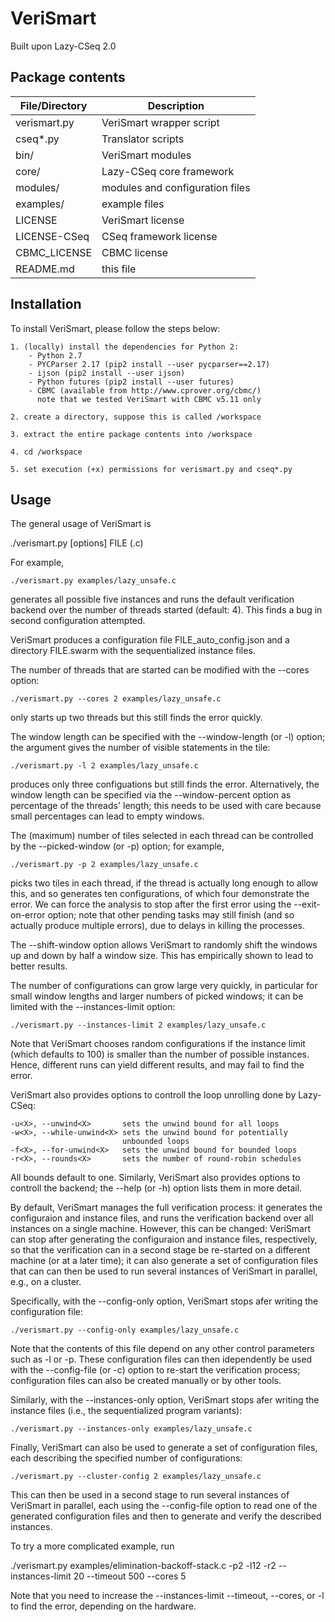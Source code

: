 # VeriSmart #
Built upon Lazy-CSeq 2.0

## Package contents ##

| File/Directory | Description                          |
| -------------- | ------------------------------------ |
| verismart.py   | VeriSmart wrapper script             |
| cseq*.py       | Translator scripts		        |
| bin/           | VeriSmart modules                    |
| core/          | Lazy-CSeq core framework             |
| modules/       | modules and configuration files      |
| examples/      | example files                        |
| LICENSE        | VeriSmart license                    |
| LICENSE-CSeq   | CSeq framework license               |
| CBMC_LICENSE   | CBMC license                         |
| README.md      | this file                            |


## Installation ##

To install VeriSmart, please follow the steps below:

    1. (locally) install the dependencies for Python 2:
        - Python 2.7
        - PYCParser 2.17 (pip2 install --user pycparser==2.17)
        - ijson (pip2 install --user ijson)
        - Python futures (pip2 install --user futures)
        - CBMC (available from http://www.cprover.org/cbmc/) 
          note that we tested VeriSmart with CBMC v5.11 only

    2. create a directory, suppose this is called /workspace

    3. extract the entire package contents into /workspace

    4. cd /workspace

    5. set execution (+x) permissions for verismart.py and cseq*.py



## Usage ##

The general usage of VeriSmart is 

   ./verismart.py [options] FILE (.c)

For example,  

    ./verismart.py examples/lazy_unsafe.c 

generates all possible five instances and runs the default verification backend
over the number of threads started (default: 4). This finds a bug in second
configuration attempted.

VeriSmart produces a configuration file FILE_auto_config.json and a directory
FILE.swarm with the sequentialized instance files.

The number of threads that are started can be modified with the --cores option:

    ./verismart.py --cores 2 examples/lazy_unsafe.c 

only starts up two threads but this still finds the error quickly.

The window length can be specified with the --window-length (or -l) option; the
argument gives the number of visible statements in the tile:

    ./verismart.py -l 2 examples/lazy_unsafe.c 

produces only three configuations but still finds the error. Alternatively, the
window length can be specified via the --window-percent option as percentage of
the threads' length; this needs to be used with care because small percentages
can lead to empty windows.

The (maximum) number of tiles selected in each thread can be controlled by the
--picked-window (or -p) option; for example, 

    ./verismart.py -p 2 examples/lazy_unsafe.c 

picks two tiles in each thread, if the thread is actually long enough to allow
this, and so generates ten configurations, of which four demonstrate the error.
We can force the analysis to stop after the first error using the
--exit-on-error option; note that other pending tasks may still finish (and so
actually produce multiple errors), due to delays in killing the processes.

The --shift-window option allows VeriSmart to randomly shift the windows up and
down by half a window size. This has empirically shown to lead to better
results.

The number of configurations can grow large very quickly, in particular for
small window lengths and larger numbers of picked windows; it can be limited
with the --instances-limit option:

    ./verismart.py --instances-limit 2 examples/lazy_unsafe.c 

Note that VeriSmart chooses random configurations if the instance limit (which
defaults to 100) is smaller than the number of possible instances.  Hence,
different runs can yield different results, and may fail to find the error.

VeriSmart also provides options to controll the loop unrolling done by
Lazy-CSeq:

    -u<X>, --unwind<X>       sets the unwind bound for all loops
    -w<X>, --while-unwind<X> sets the unwind bound for potentially 
                             unbounded loops
    -f<X>, --for-unwind<X>   sets the unwind bound for bounded loops
    -r<X>, --rounds<X>       sets the number of round-robin schedules

All bounds default to one. Similarly, VeriSmart also provides options to
controll the backend; the --help (or -h) option lists them in more detail.

By default, VeriSmart manages the full verification process: it generates the
configuraion and instance files, and runs the verification backend over all
instances on a single machine. However, this can be changed: VeriSmart can stop
after generating the configuraion and instance files, respectively, so that the
verification can in a second stage be re-started on a different machine (or at
a later time); it can also generate a set of configuration files that can can
then be used to run several instances of VeriSmart in parallel, e.g., on a
cluster.

Specifically, with the --config-only option, VeriSmart
stops afer writing the configuration file:

    ./verismart.py --config-only examples/lazy_unsafe.c

Note that the contents of this file depend on any other control parameters such
as -l or -p.  These configuration files can then idependently be used with the
--config-file (or -c) option to re-start the verification process;
configuration files can also be created manually or by other tools.

Similarly, with the --instances-only option, VeriSmart stops afer 
writing the instance files (i.e., the sequentialized program
variants):

    ./verismart.py --instances-only examples/lazy_unsafe.c

Finally, VeriSmart can also be used to generate a set of configuration
files, each describing the specified number of configurations:

    ./verismart.py --cluster-config 2 examples/lazy_unsafe.c

This can then be used in a second stage to run several instances 
of VeriSmart in parallel, each using the --config-file option to 
read one of the generated configuration files and then to generate
and verify the described instances.


To try a more complicated example, run

  ./verismart.py examples/elimination-backoff-stack.c -p2 -l12 -r2 --instances-limit 20 --timeout 500 --cores 5

Note that you need to increase the --instances-limit --timeout, --cores, or -l 
to find the error, depending on the hardware.

